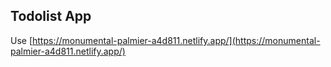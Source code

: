 ## Todolist App
Use [https://monumental-palmier-a4d811.netlify.app/](https://monumental-palmier-a4d811.netlify.app/)

